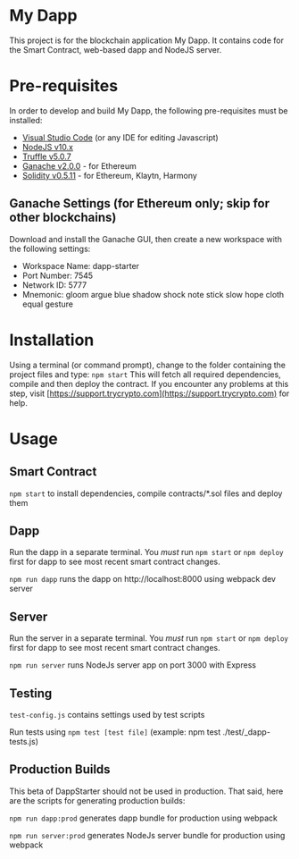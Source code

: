 # My Dapp

This project is for the blockchain application My Dapp. It contains code for the Smart Contract, web-based dapp and NodeJS server.

# Pre-requisites

In order to develop and build My Dapp, the following pre-requisites must be installed:

* [Visual Studio Code](https://code.visualstudio.com/download) (or any IDE for editing Javascript)
* [NodeJS v10.x](https://nodejs.org/en/download/)
* [Truffle v5.0.7](https://truffleframework.com/truffle)
* [Ganache v2.0.0](https://truffleframework.com/ganache) - for Ethereum
* [Solidity v0.5.11](https://www.npmjs.com/package/solc) - for Ethereum, Klaytn, Harmony

## Ganache Settings (for Ethereum only; skip for other blockchains)

Download and install the Ganache GUI, then create a new workspace with the following settings:
- Workspace Name: dapp-starter
- Port Number: 7545
- Network ID: 5777
- Mnemonic: gloom argue blue shadow shock note stick slow hope cloth equal gesture 
            
# Installation

Using a terminal (or command prompt), change to the folder containing the project files and type: `npm start`
This will fetch all required dependencies, compile and then deploy the contract. If you encounter any problems
at this step, visit [https://support.trycrypto.com](https://support.trycrypto.com) for help.

# Usage

## Smart Contract

`npm start` to install dependencies, compile contracts/*.sol files and deploy them

## Dapp

Run the dapp in a separate terminal. You *must* run `npm start` or `npm deploy` first for dapp to see most recent smart contract changes.

`npm run dapp` runs the dapp on http://localhost:8000 using webpack dev server

## Server

Run the server in a separate terminal. You *must* run `npm start` or `npm deploy` first for dapp to see most recent smart contract changes.

`npm run server` runs NodeJs server app on port 3000 with Express

## Testing

`test-config.js` contains settings used by test scripts

Run tests using `npm test [test file]` (example: npm test ./test/_dapp-tests.js)

## Production Builds

This beta of DappStarter should not be used in production. That said, here are the scripts for generating production builds:

`npm run dapp:prod` generates dapp bundle for production using webpack

`npm run server:prod` generates NodeJs server bundle for production using webpack

